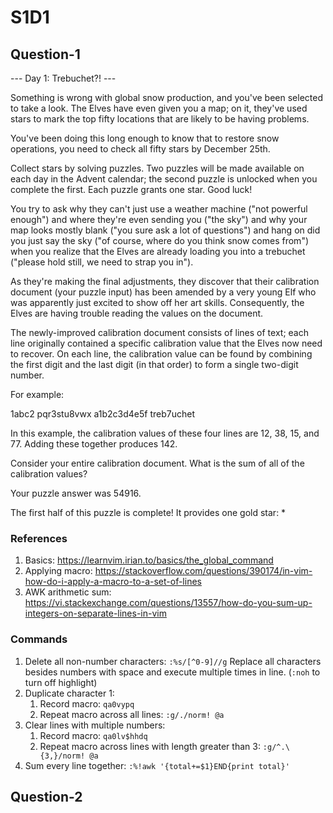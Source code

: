 # S1D1

## Question-1

--- Day 1: Trebuchet?! ---

Something is wrong with global snow production, and you've been selected to take a look. The Elves have even given you a map; on it, they've used stars to mark the top fifty locations that are likely to be having problems.

You've been doing this long enough to know that to restore snow operations, you need to check all fifty stars by December 25th.

Collect stars by solving puzzles. Two puzzles will be made available on each day in the Advent calendar; the second puzzle is unlocked when you complete the first. Each puzzle grants one star. Good luck!

You try to ask why they can't just use a weather machine ("not powerful enough") and where they're even sending you ("the sky") and why your map looks mostly blank ("you sure ask a lot of questions") and hang on did you just say the sky ("of course, where do you think snow comes from") when you realize that the Elves are already loading you into a trebuchet ("please hold still, we need to strap you in").

As they're making the final adjustments, they discover that their calibration document (your puzzle input) has been amended by a very young Elf who was apparently just excited to show off her art skills. Consequently, the Elves are having trouble reading the values on the document.

The newly-improved calibration document consists of lines of text; each line originally contained a specific calibration value that the Elves now need to recover. On each line, the calibration value can be found by combining the first digit and the last digit (in that order) to form a single two-digit number.

For example:

1abc2
pqr3stu8vwx
a1b2c3d4e5f
treb7uchet

In this example, the calibration values of these four lines are 12, 38, 15, and 77. Adding these together produces 142.

Consider your entire calibration document. What is the sum of all of the calibration values?

Your puzzle answer was 54916.

The first half of this puzzle is complete! It provides one gold star: *

### References

1. Basics: https://learnvim.irian.to/basics/the_global_command
2. Applying macro: https://stackoverflow.com/questions/390174/in-vim-how-do-i-apply-a-macro-to-a-set-of-lines
3. AWK arithmetic sum: https://vi.stackexchange.com/questions/13557/how-do-you-sum-up-integers-on-separate-lines-in-vim

### Commands

1. Delete all non-number characters: ```:%s/[^0-9]//g``` Replace all characters besides numbers with space and execute multiple times in line. (```:noh``` to turn off highlight)
2. Duplicate character 1:
    1. Record macro: ```qa0vypq``` 
    2. Repeat macro across all lines: ```:g/./norm! @a```
3. Clear lines with multiple numbers: 
    1. Record macro: ```qa0lv$hhdq``` 
    2. Repeat macro across lines with length greater than 3: ```:g/^.\{3,}/norm! @a```
4. Sum every line together: ```:%!awk '{total+=$1}END{print total}'```

## Question-2


